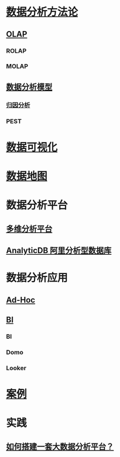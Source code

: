 
# [数据分析方法论](_theory/README.md)
## [OLAP](OLAP/README.md)
### ROLAP
### MOLAP

## [数据分析模型](AnalyticalModel/README.md)
### [归因分析](AnalyticalModel/attribution-analysis.md)

### PEST

# [数据可视化](DataVisualization/)

# [数据地图](DataMap/)

# 数据分析平台
## [多维分析平台](Platform/)

## [AnalyticDB 阿里分析型数据库](https://mp.weixin.qq.com/s/kt-xtvM77UZ3kD-3dpU7sw)

# 数据分析应用
## [Ad-Hoc](Ad-hoc/)

## [BI](BI/README.md)
### BI
### Domo
### Looker

# [案例](_cases/README.md)

# 实践
## [如何搭建一套大数据分析平台？](../practice/data-analytics-deploy/README.md)
